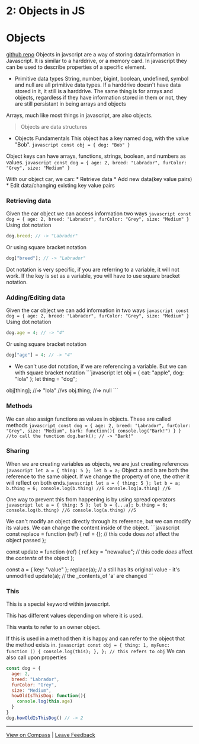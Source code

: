 # 2: Objects in JS

# Objects

[github repo](https://mandrillapp.com/track/click/30244704/github.com?p=eyJzIjoibUVObFFXbWViclZRRDg1Q21RUlh4Zk83NDV3IiwidiI6MSwicCI6IntcInVcIjozMDI0NDcwNCxcInZcIjoxLFwidXJsXCI6XCJodHRwczpcXFwvXFxcL2dpdGh1Yi5jb21cXFwvc2VuaG9yZ29tZXNcXFwvbGVjdHVyZXMtZmxleC1qdW5lLTEyLWV2ZVxcXC90cmVlXFxcL21haW5cXFwvbTF3MDJcXFwvT2JqZWN0c0xlY3R1cmVcIixcImlkXCI6XCJlN2E1NzQ0N2FlNzA0MWU1YmExYTYxNjhjZWU3Mjg1M1wiLFwidXJsX2lkc1wiOltcImM2MjVhNDhkZTBmYWE0MjMxNjFkOGRmZWFmOGIzOGFkZjZmYTY5MTVcIl19In0) Objects in javscript are a way of storing data/information in Javascript. It is similar to a harddrive, or a memory card. In javascript they can be used to describe properties of a specific element.

- Primitive data types String, number, bigint, boolean, undefined, symbol and null are all primitive data types. If a harddrive doesn't have data stored in it, it still is a harddrive. The same thing is for arrays and objects, regardless if they have information stored in them or not, they are still persistant in being arrays and objects

Arrays, much like most things in javascript, are also objects.

> Objects are data structures

- Objects Fundamentals This object has a key named dog, with the value "Bob". `javascript const obj = { dog: "Bob" }`

Object keys can have arrays, functions, strings, boolean, and numbers as values. `javascript const dog = { age: 2, breed: "Labrador", furColor: "Grey", size: "Medium" }`

With our object car, we can: * Retrieve data * Add new data(key value pairs) * Edit data/changing existing key value pairs

### Retrieving data

Given the car object we can access information two ways `javascript const dog = { age: 2, breed: "Labrador", furColor: "Grey", size: "Medium" }` Using dot notation

```javascript
dog.breed; // -> "Labrador"
```

Or using square bracket notation

```javascript
dog["breed"]; // -> "Labrador"
```

Dot notation is very specific, if you are referring to a variable, it will not work. If the key is set as a variable, you will have to use square bracket notation.

### Adding/Editing data

Given the car object we can add information in two ways `javascript const dog = { age: 2, breed: "Labrador", furColor: "Grey", size: "Medium" }` Using dot notation

```javascript
dog.age = 4; // -> "4"
```

Or using square bracket notation

```javascript
dog["age"] = 4; // -> "4"
```

- We can't use dot notation, if we are referencing a variable. But we can with square bracket notation ```javascript let obj = { cat: "apple", dog: "lola" }; let thing = "dog";

obj[thing]; //=> "lola" //vs obj.thing; //=> null ```

### Methods

We can also assign functions as values in objects. These are called methods `javascript const dog = { age: 2, breed: "Labrador", furColor: "Grey", size: "Medium", bark: function(){ console.log("Bark!") } } //to call the function dog.bark(); // -> "Bark!"`

### Sharing

When we are creating variables as objects, we are just creating references `javascript let a = { thing: 5 }; let b = a;` Object a and b are both the reference to the same object. If we change the property of one, the other it will reflect on both ends.`javascript let a = { thing: 5 }; let b = a; b.thing = 6; console.log(b.thing) //6 console.log(a.thing) //6`

One way to prevent this from happening is by using spread operators `javascript let a = { thing: 5 }; let b = {...a}; b.thing = 6; console.log(b.thing) //6 console.log(a.thing) //5`

We can't modify an object directly through its reference, but we can modify its values. We can change the content inside of the object. ```javascript const replace = function (ref) { ref = {}; // this code does *not* affect the object passed };

const update = function (ref) { ref.key = "newvalue"; // this code *does* affect the *contents* of the object };

const a = { key: "value" }; replace(a); // a still has its original value - it's unmodified update(a); // the _contents_of 'a' are changed ```

### This

This is a special keyword within javascript.

This has different values depending on where it is used.

This wants to refer to an owner object.

If this is used in a method then it is happy and can refer to the object that the method exists in. `javascript const obj = { thing: 1, myFunc: function () { console.log(this); }, }; // this refers to obj` We can also call upon properties

```javascript
const dog = {
  age: 2,
  breed: "Labrador",
  furColor: "Grey",
  size: "Medium",
  howOldIsThisDog: function(){
    console.log(this.age)
  }
}
dog.howOldIsThisDog() // -> 2
```

---

[View on Compass](https://mandrillapp.com/track/click/30244704/flex-web.compass.lighthouselabs.ca?p=eyJzIjoiR1NIUzVLZXhaVXF5R2E3SlZ1UUUtTmJQaE1nIiwidiI6MSwicCI6IntcInVcIjozMDI0NDcwNCxcInZcIjoxLFwidXJsXCI6XCJodHRwOlxcXC9cXFwvZmxleC13ZWIuY29tcGFzcy5saWdodGhvdXNlbGFicy5jYVxcXC9hY3Rpdml0aWVzXFxcLzE5OFxcXC9sZWN0dXJlc1xcXC84MzNcIixcImlkXCI6XCJlN2E1NzQ0N2FlNzA0MWU1YmExYTYxNjhjZWU3Mjg1M1wiLFwidXJsX2lkc1wiOltcImZiYWM3MTQ2MWU0ZDE3NDcyNjAwYWE3NWUxNmYwM2Y0NThjN2JkZmZcIl19In0) | [Leave Feedback](https://mandrillapp.com/track/click/30244704/flex-web.compass.lighthouselabs.ca?p=eyJzIjoiTW40ZHlaUzBxY25YRTlVV1dtN2l4TF9XeEw4IiwidiI6MSwicCI6IntcInVcIjozMDI0NDcwNCxcInZcIjoxLFwidXJsXCI6XCJodHRwOlxcXC9cXFwvZmxleC13ZWIuY29tcGFzcy5saWdodGhvdXNlbGFicy5jYVxcXC9mZWVkYmFja3NcIixcImlkXCI6XCJlN2E1NzQ0N2FlNzA0MWU1YmExYTYxNjhjZWU3Mjg1M1wiLFwidXJsX2lkc1wiOltcImY2MmI4ZGI4YWE0MmQxYTYxNDI0M2M0ZjYwNDg4M2ZiOGVmYjYzOTBcIl19In0)

